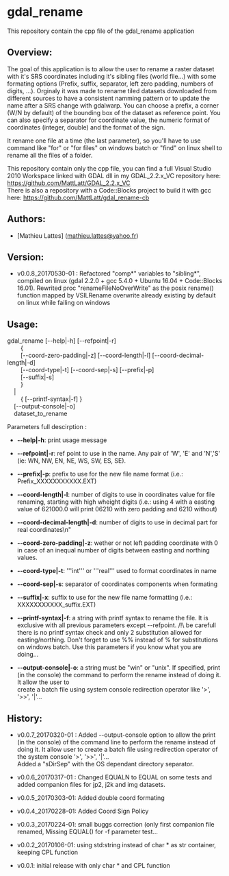 # gdal_rename

This repository contain the cpp file of the gdal_rename application

Overview:
------------------------------------------------------------------------------

The goal of this application is to allow the user to rename a raster dataset 
with it's SRS coordinates including it's sibling files (world file...) with some 
formating options (Prefix, suffix, separator, left zero padding, numbers of digits, ...).
Orginaly it was made to rename tiled datasets downloaded from different sources to have 
a consistent namming pattern or to update the name after a SRS change with gdalwarp.
You can choose a prefix, a corner (W/N by default) of the bounding box of the dataset 
as reference point. You can also specify a separator for coordinate value, the numeric
format of coordinates (integer, double) and the format of the sign.

It rename one file at a time (the last parameter), so you'll have to use command like
"for" or "for files" on windows batch or "find" on linux shell to rename all the files
of a folder.

This repository contain only the cpp file, you can find a full Visual Studio 2010
Workspace linked with GDAL dll in my GDAL_2.2.x_VC repository
here: https://github.com/MattLatt/GDAL_2.2.x_VC   
There is also a repository with a Code::Blocks project to build it with gcc
here: https://github.com/MattLatt/gdal_rename-cb   


Authors:
------------------------------------------------------------------------------

* [Mathieu Lattes] (mathieu.lattes@yahoo.fr)

Version:
------------------------------------------------------------------------------


* v0.0.8_20170530-01 : Refactored "comp*" variables to "sibling*", compiled on linux (gdal 2.2.0 + gcc 5.4.0 + 
        Ubuntu 16.04 + Code::Blocks 16.01). Rewrited proc "renameFileNoOverWrite"  as the posix rename() function
        mapped by VSILRename overwrite already existing by default on linux while failing on windows


Usage:
------------------------------------------------------------------------------

gdal_rename [--help|-h] [--refpoint|-r]  
&nbsp;&nbsp;&nbsp;&nbsp;&nbsp;&nbsp;&nbsp;&nbsp;{  
&nbsp;&nbsp;&nbsp;&nbsp;&nbsp;&nbsp;&nbsp;&nbsp;[--coord-zero-padding|-z] [--coord-length|-l] [--coord-decimal-length|-d]  
&nbsp;&nbsp;&nbsp;&nbsp;&nbsp;&nbsp;&nbsp;&nbsp;[--coord-type|-t] [--coord-sep|-s] [--prefix|-p]  
&nbsp;&nbsp;&nbsp;&nbsp;&nbsp;&nbsp;&nbsp;&nbsp;[--suffix|-s]  
&nbsp;&nbsp;&nbsp;&nbsp;&nbsp;&nbsp;&nbsp;&nbsp;}   
&nbsp;&nbsp;&nbsp;&nbsp;|   
&nbsp;&nbsp;&nbsp;&nbsp;&nbsp;&nbsp;&nbsp;&nbsp;{ [--printf-syntax|-f] }  
&nbsp;&nbsp;&nbsp;&nbsp;[--output-console|-o]  
&nbsp;&nbsp;&nbsp;&nbsp;dataset_to_rename   

Parameters full descirption :

* **--help|-h**: print usage message

* **--refpoint|-r**: ref point to use in the name. Any pair of 'W', 'E' 
					 and 'N','S' (ie: WN, NW, EN, NE, WS, SW, ES, SE).
					
* **--prefix|-p**: prefix to use for the new file name format (i.e.:
				   Prefix_XXXXXXXXXXX.EXT)
				  
* **--coord-length|-l**: number of digits to use in coordinates value 
						 for file renaming, starting with high wheight 
						 digits (i.e.: using 4 with a easting value of
						 621000.0 will print 06210 with zero padding and
						 6210 without)

* **--coord-decimal-length|-d**: number of digits to use in decimal part for real coordinates\n"
						
* **--coord-zero-padding|-z**: wether or not left padding coordinate with 0 
							   in case of an inequal number of digits between
							   easting and northing values.
							  
* **--coord-type|-t**: '''int''' or '''real''' used to format coordinates in name

* **--coord-sep|-s**: separator of coordinates components when formating

* **--suffix|-x**: suffix to use for the new file name formatting (i.e.:
				   XXXXXXXXXXX_suffix.EXT)
			
* **--printf-syntax|-f**: a string with printf syntax to rename the file. 
						  It is exclusive with all previous parameters 
						  except --refpoint.
						  /!\ be carefull there is no printf syntax check and 
						  only 2 substitution allowed for easting/northing.
						  Don't forget to use %% instead of % for substitutions
						  on windows batch.
						  Use this parameters if you know what you are doing...

* **--output-console|-o**: a string must be "win" or "unix".
						  If specified, print (in the console) the command to
						  perform the rename instead of doing it. It allow the user to  
						  create a batch file using system console redirection operator
						  like '>', '>>', '|'...	

History:
------------------------------------------------------------------------------
* v0.0.7_20170320-01 : Added --output-console option to allow the print (in the console) 
of the command line to perform the rename instead of doing it. It allow user to create 
a batch file using redirection operator of the system	console '>', '>>', '|'...					
					   Added a "sDirSep" with the OS dependant directory separator. 		

* v0.0.6_20170317-01 : Changed EQUALN to EQUAL on some tests and added companion 
					   files for jp2, j2k and img datasets.

* v0.0.5_20170303-01: Added double coord formating

* v0.0.4_20170228-01: Added Coord Sign Policy

* v0.0.3_20170224-01: small buggs correction (only first companion file
					renamed, Missing EQUAL() for -f parameter test...

* v0.0.2_20170106-01: using std:string instead of char * as str container, keeping
					CPL function
					
* v0.0.1: initial release with only char * and CPL function
